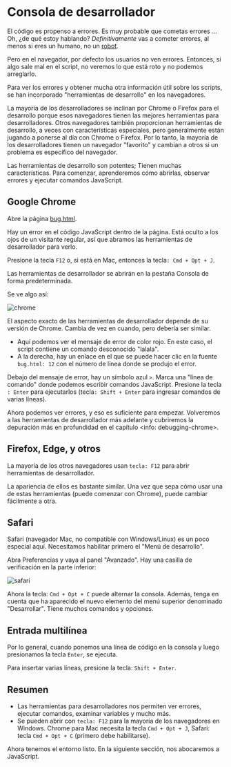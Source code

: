 # Consola de desarrollador

El código es propenso a errores. Es muy probable que cometas errores ... Oh, ¿de qué estoy hablando? *Definitivamente* vas a cometer errores, al menos si eres un humano, no un [robot](https://en.wikipedia.org/wiki/Bender_(Futurama)).

Pero en el navegador, por defecto los usuarios no ven errores. Entonces, si algo sale mal en el script, no veremos lo que está roto y no podemos arreglarlo.

Para ver los errores y obtener mucha otra información útil sobre los scripts, se han incorporado "herramientas de desarrollo" en los navegadores.

La mayoría de los desarrolladores se inclinan por Chrome o Firefox para el desarrollo porque esos navegadores tienen las mejores herramientas para desarrolladores. Otros navegadores también proporcionan herramientas de desarrollo, a veces con características especiales, pero generalmente están jugando a ponerse al día con Chrome o Firefox. Por lo tanto, la mayoría de los desarrolladores tienen un navegador "favorito" y cambian a otros si un problema es específico del navegador.

Las herramientas de desarrollo son potentes; Tienen muchas características. Para comenzar, aprenderemos cómo abrirlas, observar errores y ejecutar comandos JavaScript.

## Google Chrome

Abre la página [bug.html](bug.html).

Hay un error en el código JavaScript dentro de la página. Está oculto a los ojos de un visitante regular, así que abramos las herramientas de desarrollador para verlo.

Presione la tecla `F12` o, si está en Mac, entonces la tecla`: Cmd + Opt + J`.

Las herramientas de desarrollador se abrirán en la pestaña Consola de forma predeterminada.

Se ve algo así:

![chrome](chrome.png)

El aspecto exacto de las herramientas de desarrollador depende de su versión de Chrome. Cambia de vez en cuando, pero debería ser similar.

- Aquí podemos ver el mensaje de error de color rojo. En este caso, el script contiene un comando desconocido "lalala".
- A la derecha, hay un enlace en el que se puede hacer clic en la fuente `bug.html: 12` con el número de línea donde se produjo el error.

Debajo del mensaje de error, hay un símbolo azul `>`. Marca una "línea de comando" donde podemos escribir comandos JavaScript. Presione la tecla `: Enter` para ejecutarlos (tecla`: Shift + Enter` para ingresar comandos de varias líneas).

Ahora podemos ver errores, y eso es suficiente para empezar. Volveremos a las herramientas de desarrollador más adelante y cubriremos la depuración más en profundidad en el capítulo <info: debugging-chrome>.


## Firefox, Edge, y otros

La mayoría de los otros navegadores usan `tecla: F12` para abrir herramientas de desarrollador.

La apariencia de ellos es bastante similar. Una vez que sepa cómo usar una de estas herramientas (puede comenzar con Chrome), puede cambiar fácilmente a otra.

## Safari

Safari (navegador Mac, no compatible con Windows/Linux) es un poco especial aquí. Necesitamos habilitar primero el "Menú de desarrollo".

Abra Preferencias y vaya al panel "Avanzado". Hay una casilla de verificación en la parte inferior:

![safari](safari.png)

Ahora la tecla: `Cmd + Opt + C` puede alternar la consola. Además, tenga en cuenta que ha aparecido el nuevo elemento del menú superior denominado "Desarrollar". Tiene muchos comandos y opciones.

## Entrada multilínea

Por lo general, cuando ponemos una línea de código en la consola y luego presionamos la tecla `Enter`, se ejecuta.

Para insertar varias líneas, presione la tecla: `Shift + Enter`.

## Resumen

- Las herramientas para desarrolladores nos permiten ver errores, ejecutar comandos, examinar variables y mucho más.
- Se pueden abrir con `tecla: F12` para la mayoría de los navegadores en Windows. Chrome para Mac necesita la tecla `Cmd + Opt + J`, Safari: tecla `Cmd + Opt + C` (primero debe habilitarse).

Ahora tenemos el entorno listo. En la siguiente sección, nos abocaremos a JavaScript.
